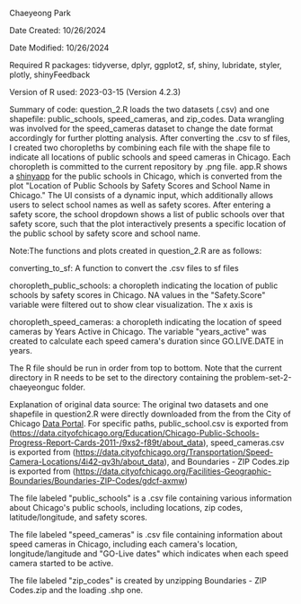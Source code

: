 Chaeyeong Park

Date Created: 10/26/2024

Date Modified: 10/26/2024

Required R packages: tidyverse, dplyr, ggplot2, sf, shiny, lubridate, styler, plotly, shinyFeedback

Version of R used: 2023-03-15 (Version 4.2.3)

Summary of code: question_2.R loads the two datasets (.csv) and one shapefile: public_schools, speed_cameras, and zip_codes. Data wrangling was involved for the speed_cameras dataset to change the date format accordingly for further plotting analysis. After converting the .csv to sf files, I created two choropleths by combining each file with the shape file to indicate all locations of public schools and speed cameras in Chicago. Each choropleth is committed to the current repository by .png file.
app.R shows a [shinyapp](https://chaeyeong.shinyapps.io/PublicSchoolsApp/) for the public schools in Chicago, which is converted from the plot "Location of Public Schools by Safety Scores and School Name in Chicago." The UI consists of a dynamic input, which additionally allows users to select school names as well as safety scores. After entering a safety score, the school dropdown shows a list of public schools over that safety score, such that the plot interactively presents a specific location of the public school by safety score and school name.  

Note:The functions and plots created in question_2.R are as follows:

converting_to_sf: A function to convert the .csv files to sf files

choropleth_public_schools: a choropleth indicating the location of public schools by safety scores in Chicago. NA values in the "Safety.Score" variable were filtered out to show clear visualization. The x axis is 

choropleth_speed_cameras: a choropleth indicating the location of speed cameras by Years Active in Chicago. 
The variable "years_active" was created to calculate each speed camera's duration since GO.LIVE.DATE in years.

The R file should be run in order from top to bottom. Note that the current directory in R needs to be set to the directory containing the problem-set-2-chaeyeonguc folder.

Explanation of original data source: The original two datasets and one shapefile in question2.R were directly downloaded from the from the City of Chicago [Data Portal](https://data.cityofchicago.org).
For specific paths, public_school.csv is exported from (https://data.cityofchicago.org/Education/Chicago-Public-Schools-Progress-Report-Cards-2011-/9xs2-f89t/about_data),
speed_cameras.csv is exported from (https://data.cityofchicago.org/Transportation/Speed-Camera-Locations/4i42-qv3h/about_data),
and Boundaries - ZIP Codes.zip  is exported from (https://data.cityofchicago.org/Facilities-Geographic-Boundaries/Boundaries-ZIP-Codes/gdcf-axmw)

The file labeled "public_schools" is a .csv file containing various information about Chicago's public schools, including locations, zip codes, latitude/longitude, and safety scores.

The file labeled "speed_cameras" is .csv file containing information about speed cameras in Chicago, including each camera's location, longitude/langitude and "GO-Live dates" which indicates when each speed camera started to be active.

The file labeled "zip_codes" is created by unzipping Boundaries - ZIP Codes.zip and the loading .shp one.
